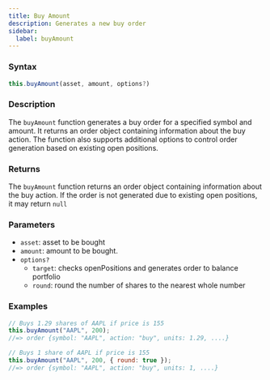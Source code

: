 ```yaml
---
title: Buy Amount
description: Generates a new buy order
sidebar:
  label: buyAmount
---
```


### Syntax

```javascript
this.buyAmount(asset, amount, options?)
```

### Description

The `buyAmount` function generates a buy order for a specified symbol and amount. It returns an order object containing information about the buy action.
The function also supports additional options to control order generation based on existing open positions.

### Returns

The `buyAmount` function returns an order object containing information about the buy action. If the order is not generated due to existing open positions, it may return `null`&#x20;

### Parameters

- `asset`: asset to be bought
- `amount`: amount to be bought.
- `options?`
  - `target`: checks openPositions and generates order to balance portfolio
  - `round`: round the number of shares to the nearest whole number

### Examples

```javascript
// Buys 1.29 shares of AAPL if price is 155
this.buyAmount("AAPL", 200);
//=> order {symbol: "AAPL", action: "buy", units: 1.29, ....}

// Buys 1 share of AAPL if price is 155
this.buyAmount("AAPL", 200, { round: true });
//=> order {symbol: "AAPL", action: "buy", units: 1, ....}

```